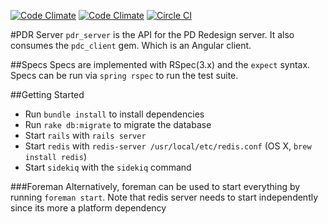[![Code Climate](https://codeclimate.com/repos/537fae616956806e630030c0/badges/44ece20df58646f706f7/gpa.png)](https://codeclimate.com/repos/537fae616956806e630030c0/feed)
[![Code Climate](https://codeclimate.com/repos/537fae616956806e630030c0/badges/44ece20df58646f706f7/coverage.png)](https://codeclimate.com/repos/537fae616956806e630030c0/feed)
[![Circle CI](https://circleci.com/gh/MobilityLabs/pdr-server/tree/master.png?circle-token=14a66f787d47b7a42850cbaf6e4fc873b31e4715)](https://circleci.com/gh/MobilityLabs/pdr-server)


#PDR Server
`pdr_server` is the API for the PD Redesign server. It also
consumes the `pdc_client` gem.  Which is an Angular client.

##Specs
Specs are implemented with RSpec(3.x) and the `expect` syntax.
Specs can be run via `spring rspec` to run the test 
suite.

##Getting Started
  - Run `bundle install` to install dependencies
  - Run `rake db:migrate` to migrate the database
  - Start `rails` with `rails server`
  - Start `redis` with `redis-server /usr/local/etc/redis.conf` (OS X, `brew install redis`)
  - Start `sidekiq` with the `sidekiq` command


###Foreman
Alternatively, foreman can be used to start everything by running `foreman start`.  Note that 
redis server needs to start independently since its more a platform dependency
